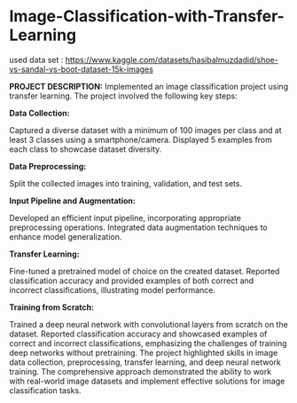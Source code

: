 # Image-Classification-with-Transfer-Learning

used data set : https://www.kaggle.com/datasets/hasibalmuzdadid/shoe-vs-sandal-vs-boot-dataset-15k-images

**PROJECT DESCRIPTION:**
Implemented an image classification project using transfer learning. The project involved the following key steps:

**Data Collection:**

Captured a diverse dataset with a minimum of 100 images per class and at least 3 classes using a smartphone/camera.
Displayed 5 examples from each class to showcase dataset diversity.

**Data Preprocessing:**

Split the collected images into training, validation, and test sets.

**Input Pipeline and Augmentation:**

Developed an efficient input pipeline, incorporating appropriate preprocessing operations.
Integrated data augmentation techniques to enhance model generalization.

**Transfer Learning:**

Fine-tuned a pretrained model of choice on the created dataset.
Reported classification accuracy and provided examples of both correct and incorrect classifications, illustrating model performance.

**Training from Scratch:**

Trained a deep neural network with convolutional layers from scratch on the dataset.
Reported classification accuracy and showcased examples of correct and incorrect classifications, emphasizing the challenges of training deep networks without pretraining.
The project highlighted skills in image data collection, preprocessing, transfer learning, and deep neural network training. The comprehensive approach demonstrated the ability to work with real-world image datasets and implement effective solutions for image classification tasks.




